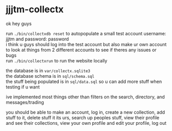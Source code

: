 # jjjtm-collectx

ok hey guys

run `./bin/collectxdb reset` to autopopulate a small test account username: jjjtm and password: password 
<br>i think u guys should log into the test account but also make ur own account to look at things from 2 different accounts to see if theres any issues or bugs
<br>run `./bin/collectxrun` to run the website locally 

the database is in `var/collectx.sqlite3`
<br> the database schema is in `sql/schema.sql`
<br> the stuff being populated is in `sql/data.sql` so u can add more stuff when testing if u want

ive implemented most things other than filters on the search, directory, and messages/trading

you should be able to make an account, log in, create a new collection, add stuff to it, delete stuff it its urs, search up peoples stuff, view their profile and see their collections, view your own profile and edit your profile, log out 
